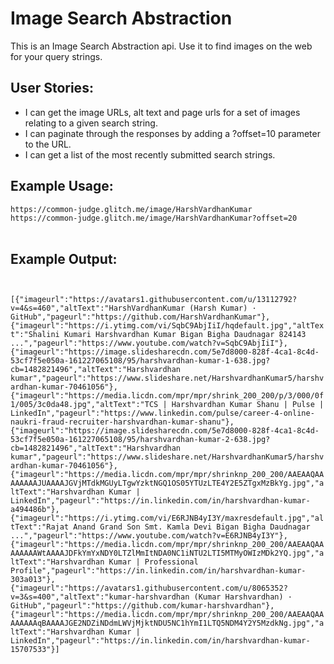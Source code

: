 <!DOCTYPE html>
<html>
  <head>
    <link href="https://fonts.googleapis.com/css?family=Lato" rel="stylesheet">
    <meta name="description" content="A cool thing made with Glitch">
    <meta charset="utf-8">
    <meta http-equiv="X-UA-Compatible" content="IE=edge">
    <meta name="viewport" content="width=device-width, initial-scale=1">
    <link rel="stylesheet" href="/style.css">
  </head>
  <body>
    <h1>
      Image Search Abstraction
    </h1>
    <div>
      <p>
        This is an Image Search Abstraction api. Use it to find images on the web for your query strings.
      </p>
    </div>
    <div>
      <h2>
        User Stories:
      </h2>
        <ul>
          <li>I can get the image URLs, alt text and page urls for a set of images relating to a given search string.</li>
          <li>I can paginate through the responses by adding a ?offset=10 parameter to the URL.</li>
          <li>I can get a list of the most recently submitted search strings.</li>
        </ul>
      <h2>
        Example Usage:
      </h2>
      <p>
        <code>https://common-judge.glitch.me/image/HarshVardhanKumar</code>
        <br>
        <code>https://common-judge.glitch.me/image/HarshVardhanKumar?offset=20</code>
        <br>
        <br>
      </p>
      <h2>
        Example Output:
      </h2>
      <p><code>
        [{"imageurl":"https://avatars1.githubusercontent.com/u/13112792?v=4&s=460","altText":"HarshVardhanKumar (Harsh Kumar) · GitHub","pageurl":"https://github.com/HarshVardhanKumar"},{"imageurl":"https://i.ytimg.com/vi/SqbC9AbjIiI/hqdefault.jpg","altText":"Shalini Kumari Harshvardhan Kumar Bigan Bigha Daudnagar 824143 ...","pageurl":"https://www.youtube.com/watch?v=SqbC9AbjIiI"},{"imageurl":"https://image.slidesharecdn.com/5e7d8000-828f-4ca1-8c4d-53cf7f5e050a-161227065108/95/harshvardhan-kumar-1-638.jpg?cb=1482821496","altText":"Harshvardhan kumar","pageurl":"https://www.slideshare.net/HarshvardhanKumar5/harshvardhan-kumar-70461056"},{"imageurl":"https://media.licdn.com/mpr/mpr/shrink_200_200/p/3/000/0f1/005/3c0da48.jpg","altText":"TCS | Harshvardhan Kumar Shanu | Pulse | LinkedIn","pageurl":"https://www.linkedin.com/pulse/career-4-online-naukri-fraud-recruiter-harshvardhan-kumar-shanu"},{"imageurl":"https://image.slidesharecdn.com/5e7d8000-828f-4ca1-8c4d-53cf7f5e050a-161227065108/95/harshvardhan-kumar-2-638.jpg?cb=1482821496","altText":"Harshvardhan kumar","pageurl":"https://www.slideshare.net/HarshvardhanKumar5/harshvardhan-kumar-70461056"},{"imageurl":"https://media.licdn.com/mpr/mpr/shrinknp_200_200/AAEAAQAAAAAAAAJUAAAAJGVjMTdkMGUyLTgwYzktNGQ1OS05YTUzLTE4Y2E5ZTgxMzBkYg.jpg","altText":"Harshvardhan Kumar | LinkedIn","pageurl":"https://in.linkedin.com/in/harshvardhan-kumar-a494486b"},{"imageurl":"https://i.ytimg.com/vi/E6RJNB4yI3Y/maxresdefault.jpg","altText":"Rajat Anand Grand Son Smt. Kamla Devi Bigan Bigha Daudnagar ...","pageurl":"https://www.youtube.com/watch?v=E6RJNB4yI3Y"},{"imageurl":"https://media.licdn.com/mpr/mpr/shrinknp_200_200/AAEAAQAAAAAAAAWtAAAAJDFkYmYxNDY0LTZlMmItNDA0NC1iNTU2LTI5MTMyOWIzMDk2YQ.jpg","altText":"Harshvardhan Kumar | Professional Profile","pageurl":"https://in.linkedin.com/in/harshvardhan-kumar-303a013"},{"imageurl":"https://avatars1.githubusercontent.com/u/8065352?v=3&s=400","altText":"kumar-harshvardhan (Kumar Harshvardhan) · GitHub","pageurl":"https://github.com/kumar-harshvardhan"},{"imageurl":"https://media.licdn.com/mpr/mpr/shrinknp_200_200/AAEAAQAAAAAAAAqBAAAAJGE2NDZiNDdmLWVjMjktNDU5NC1hYmI1LTQ5NDM4Y2Y5MzdkNg.jpg","altText":"Harshvardhan Kumar | LinkedIn","pageurl":"https://in.linkedin.com/in/harshvardhan-kumar-15707533"}]
        </code>
      </p>
    </div>
    <!-- Your web-app is https, so your scripts need to be too -->
     </body>
</html>
